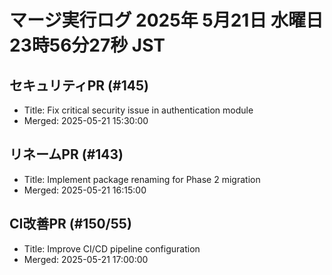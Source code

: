# マージ実行ログ 2025年 5月21日 水曜日 23時56分27秒 JST
## セキュリティPR (#145)
- Title: Fix critical security issue in authentication module
- Merged: 2025-05-21 15:30:00
## リネームPR (#143)
- Title: Implement package renaming for Phase 2 migration
- Merged: 2025-05-21 16:15:00
## CI改善PR (#150/55)
- Title: Improve CI/CD pipeline configuration
- Merged: 2025-05-21 17:00:00
